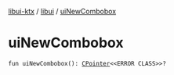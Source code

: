 [libui-ktx](../index.md) / [libui](index.md) / [uiNewCombobox](./ui-new-combobox.md)

# uiNewCombobox

`fun uiNewCombobox(): `[`CPointer`](../kotlinx.cinterop/-c-pointer/index.md)`<<ERROR CLASS>>?`